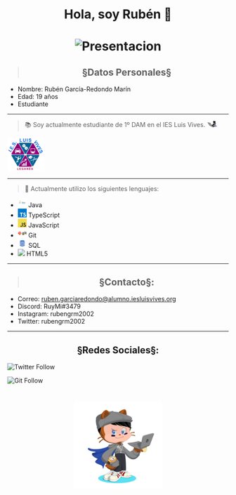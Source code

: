 ### <h1 align="center"> Hola, soy Rubén 👋
# <h1 align="center" width= "34" height= "32"> <img src="Imagenes/Rubén.png" alt="Presentacion" width="800" height="425"/>

>## <h2 align= "center"> §Datos Personales§

* Nombre: Rubén García-Redondo Marín
* Edad: 19 años
* Estudiante

--------------------------------------------------------------------------------



>📚 Soy actualmente estudiante de 1º DAM en el IES Luis Vives. <img src="Imagenes/gato.gif" alt="gif_gato" width="22"/>

![Logo_IES_Luis_Vives](/Imagenes/logo.png)

--------------------------------------------------------------------------------

>🚀 Actualmente utilizo los siguientes lenguajes:

* <img width="20px" src="https://raw.githubusercontent.com/github/explore/80688e429a7d4ef2fca1e82350fe8e3517d3494d/topics/java/java.png" /> Java
* <img width="20px" src="https://raw.githubusercontent.com/github/explore/80688e429a7d4ef2fca1e82350fe8e3517d3494d/topics/typescript/typescript.png" />  TypeScript
* <img width="20px" src="https://raw.githubusercontent.com/github/explore/80688e429a7d4ef2fca1e82350fe8e3517d3494d/topics/javascript/javascript.png" /> JavaScript 
* <img width="20px" src="https://raw.githubusercontent.com/github/explore/80688e429a7d4ef2fca1e82350fe8e3517d3494d/topics/git/git.png" /> Git
* <img width="20px" src="https://raw.githubusercontent.com/github/explore/80688e429a7d4ef2fca1e82350fe8e3517d3494d/topics/sql/sql.png" /> SQL
* <img width="20px" src="https://user-images.githubusercontent.com/90842732/139321523-7c6d407c-86d3-4465-9d99-339bd971f32f.png" /> HTML5

--------------------------------------------------------------------------------


> ## <h2 align= "center"> §Contacto§:

* Correo: ruben.garciaredondo@alumno.iesluisvives.org
* Discord: RuyMi#3479
* Instagram: rubengrm2002
* Twitter: rubengrm2002

--------------------------------------------------------------------------------

 ## <h2 align= "center"> §Redes Sociales§:

![Twitter Follow](https://img.shields.io/twitter/follow/rubengrm2002?color=1DA1F2&label=RuyMi&logo=twitter&style=flat-square)

![Git Follow](https://img.shields.io/github/followers/RuyMi?style=social)


# <h1 align="center" width= "34" height= "32"> <img src="Imagenes/octogato.png" alt="Octogato_RuyMi" width="200"/>


